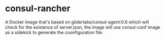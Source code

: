 # consul-rancher

A Docker image that's based on gliderlabs/consul-agent:0.6 which will check for the existence of server.json, the image will use consul-conf image as a sidekick to generate the coonfiguration file.
